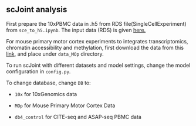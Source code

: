 scJoint analysis
----------------

First prepare the 10xPBMC data in .h5 from RDS file(SingleCellExperiment) from
`sce_to_h5.ipynb`. The input data (RDS) is given
[here.](https://github.com/SydneyBioX/scJoint/tree/main/data_10)

For mouse primary motor cortex experiments to integrates transcriptomics,
chromatin accessibility and methylation, first download the data from this
[link](https://www.maths.usyd.edu.au/u/yingxinl/wwwnb/scJoint/data_MOp.zip), and
place under `data_MOp` directory.

To run scJoint with different datasets and model settings, change the model
configuration in `config.py`.

To change database, change `DB` to:

-   `10x` for 10xGenomics data

-   `MOp` for Mouse Primary Motor Cortex Data

-   `db4_control` for CITE-seq and ASAP-seq PBMC data
